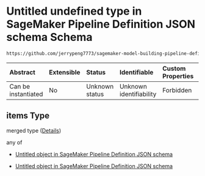 # Untitled undefined type in SageMaker Pipeline Definition JSON schema Schema

```txt
https://github.com/jerrypeng7773/sagemaker-model-building-pipeline-definition-JSON-schema/schema/#/definitions/OrCondition/properties/Conditions/items
```



| Abstract            | Extensible | Status         | Identifiable            | Custom Properties | Additional Properties | Access Restrictions | Defined In                                                                                           |
| :------------------ | :--------- | :------------- | :---------------------- | :---------------- | :-------------------- | :------------------ | :--------------------------------------------------------------------------------------------------- |
| Can be instantiated | No         | Unknown status | Unknown identifiability | Forbidden         | Allowed               | none                | [pipeline-definition.schema.json*](../../out/pipeline-definition.schema.json "open original schema") |

## items Type

merged type ([Details](pipeline-definition-definitions-orcondition-properties-conditions-items.md))

any of

*   [Untitled object in SageMaker Pipeline Definition JSON schema](pipeline-definition-definitions-binarycondition.md "check type definition")

*   [Untitled object in SageMaker Pipeline Definition JSON schema](pipeline-definition-definitions-incondition.md "check type definition")
